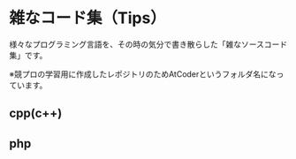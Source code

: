 # 雑なコード集（Tips）

様々なプログラミング言語を、その時の気分で書き散らした「雑なソースコード集」です。

※競プロの学習用に作成したレポジトリのためAtCoderというフォルダ名になっています。

## cpp(c++)

## php

